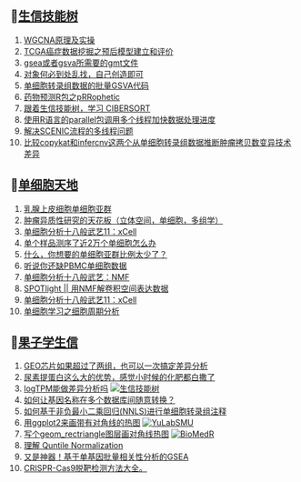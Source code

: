 ## 📝[生信技能树](https://github.com/ixxmu/mp_duty/issues?q=label%3A%E7%94%9F%E4%BF%A1%E6%8A%80%E8%83%BD%E6%A0%91+is%3Aclosed)
<!-- 1issueTable -->

1. [WGCNA原理及实操](https://github.com/ixxmu/mp_duty/issues/2153) 
2. [TCGA癌症数据挖掘之预后模型建立和评价](https://github.com/ixxmu/mp_duty/issues/2141) 
3. [gsea或者gsva所需要的gmt文件](https://github.com/ixxmu/mp_duty/issues/2140) 
4. [对象何必到处乱找，自己创造即可](https://github.com/ixxmu/mp_duty/issues/2137) 
5. [单细胞转录组数据的批量GSVA代码](https://github.com/ixxmu/mp_duty/issues/2136) 
6. [药物预测R包之pRRophetic](https://github.com/ixxmu/mp_duty/issues/2130) 
7. [跟着生信技能树，学习 CIBERSORT](https://github.com/ixxmu/mp_duty/issues/2129) 
8. [使用R语言的parallel包调用多个线程加快数据处理进度](https://github.com/ixxmu/mp_duty/issues/2128) 
9. [解决SCENIC流程的多线程问题](https://github.com/ixxmu/mp_duty/issues/2127) 
10. [比较copykat和infercnv这两个从单细胞转录组数据推断肿瘤拷贝数变异技术差异](https://github.com/ixxmu/mp_duty/issues/2126) 
<!-- 1issueTable -->
## 📝[单细胞天地](https://github.com/ixxmu/mp_duty/issues?q=label%3A%E5%8D%95%E7%BB%86%E8%83%9E%E5%A4%A9%E5%9C%B0+is%3Aclosed)
<!-- 2issueTable -->

1. [乳腺上皮细胞单细胞亚群](https://github.com/ixxmu/mp_duty/issues/2113) 
2. [肿瘤异质性研究的天花板（立体空间，单细胞，多组学）](https://github.com/ixxmu/mp_duty/issues/2110) 
3. [单细胞分析十八般武艺11：xCell](https://github.com/ixxmu/mp_duty/issues/2025) 
4. [单个样品测序了近2万个单细胞怎么办](https://github.com/ixxmu/mp_duty/issues/1993) 
5. [什么，你想要的单细胞亚群比例太少了？](https://github.com/ixxmu/mp_duty/issues/1992) 
6. [听说你还缺PBMC单细胞数据](https://github.com/ixxmu/mp_duty/issues/1977) 
7. [单细胞分析十八般武艺：NMF](https://github.com/ixxmu/mp_duty/issues/1967) 
8. [SPOTlight || 用NMF解卷积空间表达数据](https://github.com/ixxmu/mp_duty/issues/1960) 
9. [单细胞分析十八般武艺11：xCell](https://github.com/ixxmu/mp_duty/issues/1959) 
10. [单细胞学习之细胞周期分析](https://github.com/ixxmu/mp_duty/issues/1958) 
<!-- 2issueTable -->

## 📝[果子学生信](https://github.com/ixxmu/mp_duty/issues?q=label%3A%E6%9E%9C%E5%AD%90%E5%AD%A6%E7%94%9F%E4%BF%A1+is%3Aclosed)
<!-- 3issueTable -->

1. [GEO芯片如果超过了两组，也可以一次搞定差异分析](https://github.com/ixxmu/mp_duty/issues/2138) 
2. [尿素提蛋白这么大的优势，感觉小时候的化肥都白撒了](https://github.com/ixxmu/mp_duty/issues/2109) 
3. [logTPM能做差异分析吗](https://github.com/ixxmu/mp_duty/issues/2102) [![生信技能树](https://img.shields.io/github/labels/ixxmu/mp_duty/生信技能树)](https://github.com/ixxmu/mp_duty/labels/生信技能树)
4. [如何让基因名称在多个数据库间随意转换？](https://github.com/ixxmu/mp_duty/issues/2080) 
5. [如何基于非负最小二乘回归(NNLS)进行单细胞转录组注释](https://github.com/ixxmu/mp_duty/issues/2076) 
6. [用ggplot2来画带有对角线的热图](https://github.com/ixxmu/mp_duty/issues/2035) [![YuLabSMU](https://img.shields.io/github/labels/ixxmu/mp_duty/YuLabSMU)](https://github.com/ixxmu/mp_duty/labels/YuLabSMU)
7. [写个geom_rectriangle图层画对角线热图](https://github.com/ixxmu/mp_duty/issues/2034) [![BioMedR](https://img.shields.io/github/labels/ixxmu/mp_duty/BioMedR)](https://github.com/ixxmu/mp_duty/labels/BioMedR)
8. [理解 Quntile Normalization](https://github.com/ixxmu/mp_duty/issues/1885) 
9. [又是神器！基于单基因批量相关性分析的GSEA](https://github.com/ixxmu/mp_duty/issues/1829) 
10. [CRISPR-Cas9脱靶检测方法大全。](https://github.com/ixxmu/mp_duty/issues/1377) 
<!-- 3issueTable -->
